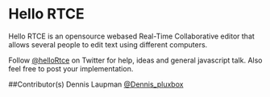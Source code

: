 # Hello RTCE
Hello RTCE is an opensource webased Real-Time Collaborative editor that allows several people to edit text using different computers.

Follow [@helloRtce](https://www.twitter.com/helloRtce) on Twitter for help, ideas and general javascript talk. Also feel free to post your implementation.

##Contributor(s)
Dennis Laupman [@Dennis_pluxbox](https://www.twitter.com/Dennis_pluxbox)
